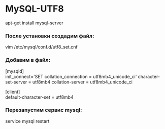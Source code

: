 # MySQL-UTF8

apt-get install mysql-server

### После установки создадим файл:

vim /etc/mysql/conf.d/utf8_set.cnf

### Добавим в файл:

[mysqld]  
init_connect='SET collation_connection = utf8mb4_unicode_ci'
character-set-server = utf8mb4
collation-server = utf8mb4_unicode_ci

[client]  
default-character-set = utf8mb4

### Перезапустим сервис mysql:

service mysql restart

